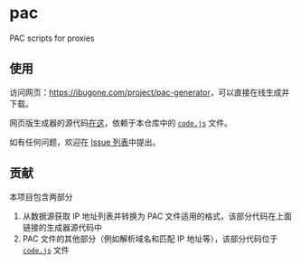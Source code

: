 # pac

PAC scripts for proxies

## 使用

访问网页：<https://ibugone.com/project/pac-generator>，可以直接在线生成并下载。

网页版生成器的源代码[在这](https://github.com/iBug/iBug-source/blob/master/_project/pac-generator.md)，依赖于本仓库中的 [`code.js`](code.js) 文件。

如有任何问题，欢迎在 [Issue 列表](https://github.com/iBug/pac/issues)中提出。

## 贡献

本项目包含两部分

1. 从数据源获取 IP 地址列表并转换为 PAC 文件适用的格式，该部分代码在上面链接的生成器源代码中
2. PAC 文件的其他部分（例如解析域名和匹配 IP 地址等），该部分代码位于 [`code.js`](code.js) 文件
